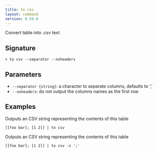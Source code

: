 ```yaml
---
title: to csv
layout: command
version: 0.59.0
---
```


Convert table into .csv text 

## Signature

```> to csv --separator --noheaders```

## Parameters

 -  `--separator {string}`: a character to separate columns, defaults to ','
 -  `--noheaders`: do not output the columns names as the first row

## Examples

Outputs an CSV string representing the contents of this table
```shell
[[foo bar]; [1 2]] | to csv
```

Outputs an CSV string representing the contents of this table
```shell
[[foo bar]; [1 2]] | to csv -s ';' 
```

